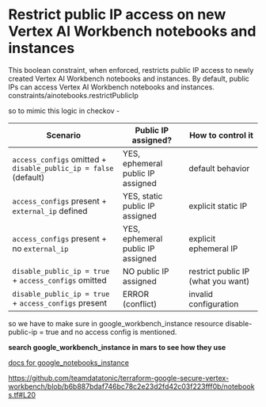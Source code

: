 # Restrict public IP access on new Vertex AI Workbench notebooks and instances	

This boolean constraint, when enforced, restricts public IP access to newly created Vertex AI Workbench notebooks and instances. By default, public IPs can access Vertex AI Workbench notebooks and instances.
constraints/ainotebooks.restrictPublicIp  


so to mimic this logic in checkov -

| Scenario                                                         | Public IP assigned?               | How to control it                  |
| ---------------------------------------------------------------- | --------------------------------- | ---------------------------------- |
| `access_configs` omitted + `disable_public_ip = false` (default) | YES, ephemeral public IP assigned | default behavior                   |
| `access_configs` present + `external_ip` defined                 | YES, static public IP assigned    | explicit static IP                 |
| `access_configs` present + no `external_ip`                      | YES, ephemeral public IP assigned | explicit ephemeral IP              |
| `disable_public_ip = true` + `access_configs` omitted            | NO public IP assigned             | restrict public IP (what you want) |
| `disable_public_ip = true` + `access_configs` present            | ERROR (conflict)                  | invalid configuration              |



so we have to make sure in google_workbench_instance resource disable-public-ip = true and no access config is mentioned.




**search google_workbench_instance in mars to see how they use**
















[docs for google_notebooks_instance](https://docs.prowler.com/checks/gcp/google-cloud-public-policies/ensure-gcp-vertex-ai-workbench-does-not-have-public-ips/#:~:text=It%27s%20not%20currently%20possible%20to%20edit%20a%20Vertex,Locate%20the%20External%20IP%20dropdown%20and%20select%20None.)



https://github.com/teamdatatonic/terraform-google-secure-vertex-workbench/blob/b6b887bdaf746bc78c2e23d2fd42c03f223fff0b/notebooks.tf#L20




